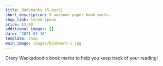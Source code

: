 ```yaml
---
title: Bookmarks (5-pack)
short_description: 5 awesome paper book marks.
shop_link: lorem-ipsum
price: $3.00
additional_images: []
date: '2021-03-16'
template: shop
main_image: images/bookmark-1.jpg
---
```

Cracy Wackadoodle book marks to help you keep track of your reading!
